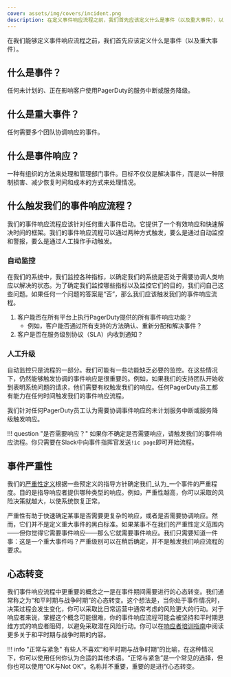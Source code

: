```yaml
---
cover: assets/img/covers/incident.png
description: 在定义事件响应流程之前，我们首先应该定义什么是事件（以及重大事件），以及我们应该如何触发此类事件的响应。
---
```

在我们能够定义事件响应流程之前，我们首先应该定义什么是事件（以及重大事件）。

## 什么是事件？
任何未计划的、正在影响客户使用PagerDuty的服务中断或服务降级。

## 什么是重大事件？
任何需要多个团队协调响应的事件。

## 什么是事件响应？
一种有组织的方法来处理和管理部门事件。目标不仅仅是解决事件，而是以一种限制损害、减少恢复时间和成本的方式来处理情况。

## 什么触发我们的事件响应流程？
我们的事件响应流程应该针对任何重大事件启动。它提供了一个有效响应和快速解决时间的框架。我们的事件响应流程可以通过两种方式触发，要么是通过自动监控和警报，要么是通过人工操作手动触发。

### 自动监控
在我们的系统中，我们监控各种指标，以确定我们的系统是否处于需要协调人类响应以解决的状态。为了确定我们监控哪些指标以及监控它们的目的，我们问自己这些问题。如果任何一个问题的答案是“否”，那么我们应该触发我们的事件响应流程。

1. 客户能否在所有平台上执行PagerDuty提供的所有事件响应功能？
    * 例如，客户能否通过所有支持的方法确认、重新分配和解决事件？
1. 客户是否在服务级别协议（SLA）内收到通知？

### 人工升级
自动监控只是流程的一部分。我们可能有一些功能缺乏必要的监控。在这些情况下，仍然能够触发协调的事件响应是很重要的。例如，如果我们的支持团队开始收到表明系统问题的请求，他们需要有权触发我们的响应。任何PagerDuty员工都有能力在任何时间触发我们的事件响应流程。

我们针对任何PagerDuty员工认为需要协调事件响应的未计划服务中断或服务降级触发响应。

!!! question "是否需要响应？"
    如果你不确定是否需要响应，请触发我们的事件响应流程。你只需要在Slack中向事件指挥官发送`!ic page`即可开始流程。

## 事件严重性
我们的[严重性定义](../before/severity_levels.md)根据一些预定义的指导方针确定我们_认为_一个事件的严重程度。目的是指导响应者提供哪种类型的响应。例如，严重性越高，你可以采取的风险决策就越大，以使系统恢复正常。

严重性有助于快速确定某事是否需要更复杂的响应，或者是否需要协调响应。然而，它们并不是定义重大事件的黑白标准。如果某事不在我们的严重性定义范围内——但你觉得它需要事件响应——那么它就需要事件响应。我们只需要知道一件事：这是一个重大事件吗？严重级别可以在稍后确定，并不是触发我们响应流程的要求。

## 心态转变
我们事件响应流程中更重要的概念之一是在事件期间需要进行的心态转变。我们通常称之为“和平时期与战争时期”的心态转变。这个想法是，当你处于事件情况时，决策过程会发生变化，你可以采取比日常运营中通常考虑的风险更大的行动。对于响应者来说，掌握这个概念可能很难，你的事件响应流程可能会被坚持和平时期思维方式的响应者阻碍，以避免采取潜在风险行动。你可以在[响应者培训指南](../training/subject_matter_expert.md#wartime-vs-peacetime)中阅读更多关于和平时期与战争时期的内容。

!!! info "正常与紧急"
    有些人不喜欢“和平时期与战争时期”的比喻，在这种情况下，你可以使用任何你认为合适的其他术语。“正常与紧急”是一个常见的选择，但你也可以使用“OK与Not OK”。名称并不重要，重要的是进行心态转变。